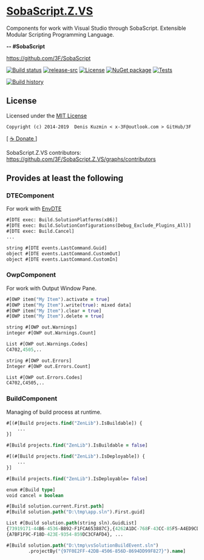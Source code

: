 # [SobaScript.Z.VS](https://github.com/3F/SobaScript.Z.VS)

Components for work with Visual Studio through SobaScript. Extensible Modular Scripting Programming Language.

**-- #SobaScript**

https://github.com/3F/SobaScript

[![Build status](https://ci.appveyor.com/api/projects/status/r6q9648i8nrgec4l/branch/master?svg=true)](https://ci.appveyor.com/project/3Fs/sobascript-z-vs/branch/master)
[![release-src](https://img.shields.io/github/release/3F/SobaScript.Z.VS.svg)](https://github.com/3F/SobaScript.Z.VS/releases/latest)
[![License](https://img.shields.io/badge/License-MIT-74A5C2.svg)](https://github.com/3F/SobaScript.Z.VS/blob/master/License.txt)
[![NuGet package](https://img.shields.io/nuget/v/SobaScript.Z.VS.svg)](https://www.nuget.org/packages/SobaScript.Z.VS/)
[![Tests](https://img.shields.io/appveyor/tests/3Fs/sobascript-z-vs/master.svg)](https://ci.appveyor.com/project/3Fs/sobascript-z-vs/build/tests)

[![Build history](https://buildstats.info/appveyor/chart/3Fs/sobascript-z-vs?buildCount=20&showStats=true)](https://ci.appveyor.com/project/3Fs/sobascript-z-vs/history)

## License

Licensed under the [MIT License](https://github.com/3F/SobaScript.Z.VS/blob/master/License.txt)

```
Copyright (c) 2014-2019  Denis Kuzmin < x-3F@outlook.com > GitHub/3F
```

[ [ ☕ Donate ](https://3F.github.com/Donation/) ]

SobaScript.Z.VS contributors: https://github.com/3F/SobaScript.Z.VS/graphs/contributors

## Provides at least the following

### DTEComponent

For work with [EnvDTE](http://msdn.microsoft.com/en-us/library/EnvDTE.aspx)

```clojure
#[DTE exec: Build.SolutionPlatforms(x86)] 
#[DTE exec: Build.SolutionConfigurations(Debug_Exclude_Plugins_All)]
#[DTE exec: Build.Cancel]
...
```

```clojure
string #[DTE events.LastCommand.Guid]
object #[DTE events.LastCommand.CustomOut]
object #[DTE events.LastCommand.CustomIn]
```

### OwpComponent

For work with Output Window Pane.

```clojure
#[OWP item("My Item").activate = true]
#[OWP item("My Item").write(true): mixed data]
#[OWP item("My Item").clear = true]
#[OWP item("My Item").delete = true]
```

```clojure
string #[OWP out.Warnings]
integer #[OWP out.Warnings.Count]

List #[OWP out.Warnings.Codes]
C4702,4505,..
```

```clojure
string #[OWP out.Errors]
Integer #[OWP out.Errors.Count]

List #[OWP out.Errors.Codes]
C4702,C4505,..
```

### BuildComponent 

Managing of build process at runtime.


```clojure
#[(#[Build projects.find("ZenLib").IsBuildable]) {
    ...
}]

#[Build projects.find("ZenLib").IsBuildable = false]
```

```clojure
#[(#[Build projects.find("ZenLib").IsDeployable]) {
    ...
}]

#[Build projects.find("ZenLib").IsDeployable= false]
```

```clojure
enum #[Build type]
void cancel = boolean
```

```clojure
#[Build solution.current.First.path]
#[Build solution.path("D:\tmp\app.sln").First.guid]
```

```clojure
List #[Build solution.path(string sln).GuidList]
{73919171-44B6-4536-B892-F1FCA653887C},{4262A1DC-768F-43CC-85F5-A4ED9CD034CC},
{A7BF1F9C-F18D-423E-9354-859DC3CFAFD4}, ...
```

```clojure
#[Build solution.path("D:\tmp\vsSolutionBuildEvent.sln")
        .projectBy("{97F0E2FF-42DB-4506-856D-8694DD99F827}").name]
```